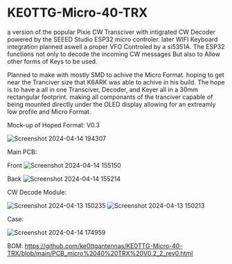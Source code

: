 # KE0TTG-Micro-40-TRX
a version  of the popular Pixie CW Transciver with intigrated CW Decoder powered by the SEEED Studio ESP32 micro controler. later WIFI Keyboard integration planned aswell a proper VFO Controled by a si5351A. The ESP32 functions not only to decode the incoming CW messages But also to Allow other forms of Keys to be used.

Planned to make with mostly SMD to achive the Micro Format. hoping to get near the Tranciver size that K6ARK was able to achive in his build. The hope is to have a all in one Transciver, Decoder, and Keyer all in a 30mm  rectangular footprint. making all componants of the tranciver capable of being mounted directly under the OLED display allowing for an extreamly low profile and Micro Format. 

Mock-up of Hoped Format:
V0.3


![Screenshot 2024-04-14 194307](https://github.com/ke0ttgantennas/KE0TTG-Micro-40-TRX/assets/166951449/4766eac4-00fd-4c15-b95c-36aaef52f64f)






Main PCB:

Front
![Screenshot 2024-04-14 155150](https://github.com/ke0ttgantennas/KE0TTG-Micro-40-TRX/assets/166951449/a9b933e1-d452-4eb7-b95d-99bbcef80a6b)


Back
![Screenshot 2024-04-14 155214](https://github.com/ke0ttgantennas/KE0TTG-Micro-40-TRX/assets/166951449/fd29f2bf-32d4-4a93-bce5-6a9cfd292fb8)

CW Decode Module:

![Screenshot 2024-04-13 150235](https://github.com/ke0ttgantennas/KE0TTG-Micro-40-TRX/assets/166951449/db19b0d6-5fd5-4dc4-9a82-5f2ac0b06bac)
![Screenshot 2024-04-13 150213](https://github.com/ke0ttgantennas/KE0TTG-Micro-40-TRX/assets/166951449/0ea69773-225f-4b12-9efb-d2267901cc72)

Case:

![Screenshot 2024-04-14 174959](https://github.com/ke0ttgantennas/KE0TTG-Micro-40-TRX/assets/166951449/c0772bbe-ed59-4716-903f-3fc90740502c)



BOM:
https://github.com/ke0ttgantennas/KE0TTG-Micro-40-TRX/blob/main/PCB_micro%2040%20TRX%20V0.2_2_rev0.html
